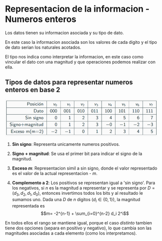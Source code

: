 # Representacion de la informacion - Numeros enteros

Los datos tienen su informacion asociada y su tipo de dato.

En este caso la informacion asociada son los valores
de cada digito y el tipo de dato serian los naturales acotados.

El tipo nos indica como interpretar la informacion, en este caso como vincular el dato con una magnitud y que operaciones podemos realizar con ella.

## Tipos de datos para representar numeros enteros en base 2

![Image Description](img/ejemplo_representacion_enteros.png)

1. **Sin signo**: Representa unicamente numeros positivos.
2. **Signo + magnitud**: Se usa el primer bit para indicar el signo de la magnitud.
3. **Exceso $m$**: Representacion simil a sin signo, donde el valor representado es el valor de la actual representacion - $m$.

4. **Complemento a 2**: Los positivos se representan igual a 'sin signo'. Para los negativos, si $n$ es la magnitud a representar y se representa por $D = (d_3,d_2,d_1,d_0)$, entonces invertimos todos los bits y al resultado le sumamos uno. 
Dada una $D$ de $n$ digitos ($d_i \in \{ 0,1 \}$), la magnitud representada es $$m= -2^{n-1} + \sum_{i=0}^{n-2} d_i 2^i$$

En todos ellos el rango se mantiene igual, porque el caso *distinto* tambien tiene dos opciones (separa en positivo y negativo), lo que cambia son las magnitudes asociadas a cada elemento (como los interpretamos).
